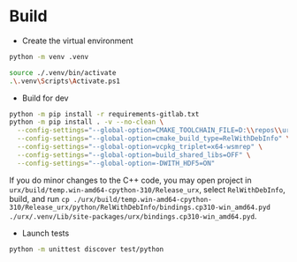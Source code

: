 # Build

  * Create the virtual environment

```bash
python -m venv .venv
```

```bash
source ./.venv/bin/activate
.\.venv\Scripts\Activate.ps1
```

  * Build for dev

```bash
python -m pip install -r requirements-gitlab.txt
python -m pip install . -v --no-clean \
  --config-settings="--global-option=CMAKE_TOOLCHAIN_FILE=D:\\repos\\urx\\vcpkg\\scripts\\buildsystems\\vcpkg.cmake" \
  --config-settings="--global-option=cmake_build_type=RelWithDebInfo" \
  --config-settings="--global-option=vcpkg_triplet=x64-wsmrep" \
  --config-settings="--global-option=build_shared_libs=OFF" \
  --config-settings="--global-option=-DWITH_HDF5=ON"
```

If you do minor changes to the C++ code, you may open project in `urx/build/temp.win-amd64-cpython-310/Release_urx`, select `RelWithDebInfo`, build, and run `cp ./urx/build/temp.win-amd64-cpython-310/Release_urx/python/RelWithDebInfo/bindings.cp310-win_amd64.pyd ./urx/.venv/Lib/site-packages/urx/bindings.cp310-win_amd64.pyd`.

  * Launch tests

```bash
python -m unittest discover test/python
```
